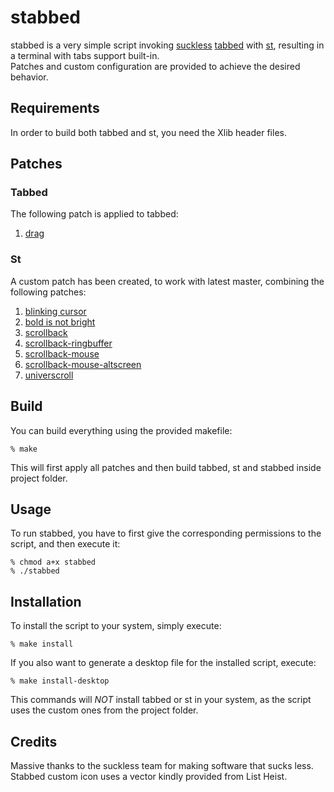 # stabbed
stabbed is a very simple script invoking [suckless](https://suckless.org/) [tabbed](https://tools.suckless.org/tabbed/) with [st](https://st.suckless.org/),
resulting in a terminal with tabs support built-in.
<br>
Patches and custom configuration are provided to achieve the desired behavior.

## Requirements
In order to build both tabbed and st, you need the Xlib header files.

## Patches
### Tabbed
The following patch is applied to tabbed:
1. [drag](https://tools.suckless.org/tabbed/patches/drag/)

### St
A custom patch has been created, to work with latest master, combining the following patches:
1. [blinking cursor](https://st.suckless.org/patches/blinking_cursor/)
2. [bold is not bright](https://st.suckless.org/patches/bold-is-not-bright/)
3. [scrollback](https://st.suckless.org/patches/scrollback/)
3. [scrollback-ringbuffer](https://st.suckless.org/patches/scrollback/st-scrollback-ringbuffer-0.8.5.diff)
3. [scrollback-mouse](https://st.suckless.org/patches/scrollback/st-scrollback-mouse-20220127-2c5edf2.diff)
3. [scrollback-mouse-altscreen](https://st.suckless.org/patches/scrollback/st-scrollback-mouse-altscreen-20220127-2c5edf2.diff)
3. [universcroll](https://st.suckless.org/patches/universcroll/)

## Build
You can build everything using the provided makefile:
```
% make
```
This will first apply all patches and then build tabbed, st and stabbed inside project folder.

## Usage
To run stabbed, you have to first give the corresponding permissions to the script, and then execute it:
```
% chmod a+x stabbed
% ./stabbed
```

## Installation
To install the script to your system, simply execute:
```
% make install
```
If you also want to generate a desktop file for the installed script, execute:
```
% make install-desktop
```
This commands will *NOT* install tabbed or st in your system, as the script uses the custom ones from the project folder.

## Credits
Massive thanks to the suckless team for making software that sucks less.
<br>
Stabbed custom icon uses a vector kindly provided from List Heist.
